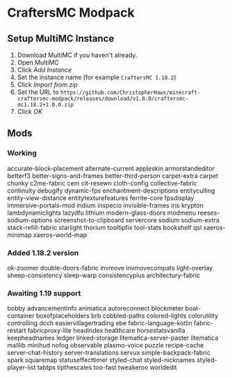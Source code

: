 # CraftersMC Modpack

## Setup MultiMC Instance
1. Download MultiMC if you haven't already.
1. Open MultiMC
1. Click *Add Instance*
1. Set the instance name (for example `CraftersMC 1.18.2`)
1. Click *Import from zip*
1. Set the URL to `https://github.com/ChristopherHaws/minecraft-craftersmc-modpack/releases/download/v1.0.0/craftersmc-mc1.18.2+1.0.0.zip`
1. Click *OK*

## Mods
### Working
accurate-block-placement
alternate-current
appleskin
armorstandeditor
betterf3
better-signs-and-frames
better-third-person
carpet-extra
carpet
chunky
c2me-fabric
cem
cit-resewn
cloth-config
collective-fabric
continuity
debugify
dynamic-fps
enchantment-descriptions
entityculling
entity-view-distance
entitytexturefeatures
ferrite-core
fpsdisplay
immersive-portals-mod
indium
inspecio
invisible-frames
iris
krypton
lambdynamiclights
lazydfu
lithium
modern-glass-doors
modmenu
reeses-sodium-options
screenshot-to-clipboard
servercore
sodium
sodium-extra
stack-refill-fabric
starlight
thorium
tooltipfix
tool-stats
	bookshelf
qsl
xaeros-minimap
xaeros-world-map

### Added 1.18.2 version
ok-zoomer
double-doors-fabric
invmove
invmovecompats
light-overlay
sheep-consistency
sleep-warp
consistencyplus
	architectury-fabric

### Awaiting 1.19 support
bobby
advancementinfo
animatica
autoreconnect
blockmeter
boat-container
boxofplaceholders
brb
cobbled-paths
colored-lights
colorutility
controlling
dcch
easiervillagertrading
ebe
fabric-language-kotlin
fabric-restart
fabricproxy-lite
headindex
healthcare
horsestatsvanilla
keepheadnames
ledger
linked-storage
litematica-server-paster
litematica
malilib
minihud
nofog
observable
plasmo-voice
puzzle
recipe-cache
server-chat-history
server-translations
servux
simple-backpack-fabric
spark
squaremap
statuseffecttimer
styled-chat
styled-nicknames
styled-player-list
tabtps
tipthescales
too-fast
tweakeroo
worldedit